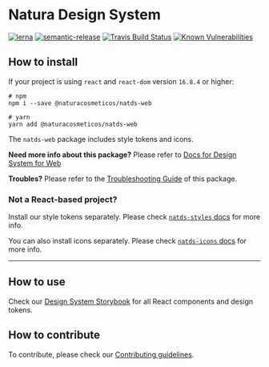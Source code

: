 # Natura Design System

[![lerna](https://img.shields.io/badge/maintained%20with-lerna-cc00ff.svg)](https://lerna.js.org/)
[![semantic-release](https://img.shields.io/badge/%20%20%F0%9F%93%A6%F0%9F%9A%80-semantic--release-e10079.svg)](https://github.com/semantic-release/semantic-release)
[![Travis Build Status](https://travis-ci.org/natura-cosmeticos/natds-js.svg?branch=main)](https://travis-ci.org/natura-cosmeticos/natds-js)
[![Known Vulnerabilities](https://snyk.io/test/github/natura-cosmeticos/natds-js/badge.svg?targetFile=package.json)](https://snyk.io/test/github/natura-cosmeticos/natds-js?targetFile=package.json)

## How to install

If your project is using `react` and `react-dom` version `16.8.4` or higher:

```shell script
# npm
npm i --save @naturacosmeticos/natds-web

# yarn
yarn add @naturacosmeticos/natds-web
```

The `natds-web` package includes style tokens and icons.

**Need more info about this package?** Please refer to [Docs for Design System for Web](./packages/web/README.md)

**Troubles?** Please refer to the [Troubleshooting Guide](./TROUBLESHOOTING.md) of this package.

### Not a React-based project?

Install our style tokens separately. Please check [`natds-styles` docs](./packages/styles/README.md) for more info.

You can also install icons separately. Please check [`natds-icons` docs](./packages/icons/README.md) for more info.

---

## How to use

Check our [Design System Storybook](https://natds-js.netlify.app/) for all React components and design tokens.

## How to contribute

To contribute, please check our [Contributing guidelines](./CONTRIBUTING.md).
